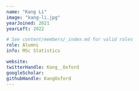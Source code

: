 ```yaml
---
name: "Kang Li"
image: "kang-li.jpg"
yearJoined: 2021
yearLeft: 2022

# See content/members/_index.md for valid roles
role: Alumni
info: MSc Statistics

website:
twitterHandle: Kang__Oxford
googleScholar:
githubHandle: KangOxford
---
```

